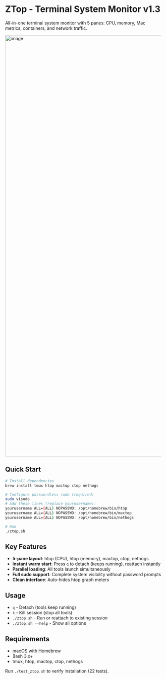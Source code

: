 # ZTop - Terminal System Monitor v1.3

All-in-one terminal system monitor with 5 panes: CPU, memory, Mac metrics, containers, and network traffic.

<img width="2106" height="1356" alt="image" src="https://github.com/user-attachments/assets/101fa69d-f266-4f77-9398-60a55bfb5138" />

## Quick Start

```bash
# Install dependencies
brew install tmux htop mactop ctop nethogs

# Configure passwordless sudo (required)
sudo visudo
# Add these lines (replace yourusername):
yourusername ALL=(ALL) NOPASSWD: /opt/homebrew/bin/htop
yourusername ALL=(ALL) NOPASSWD: /opt/homebrew/bin/mactop
yourusername ALL=(ALL) NOPASSWD: /opt/homebrew/bin/nethogs

# Run
./ztop.sh
```

## Key Features

- **5-pane layout**: htop (CPU), htop (memory), mactop, ctop, nethogs
- **Instant warm start**: Press `q` to detach (keeps running), reattach instantly
- **Parallel loading**: All tools launch simultaneously
- **Full sudo support**: Complete system visibility without password prompts
- **Clean interface**: Auto-hides htop graph meters

## Usage

- `q` - Detach (tools keep running)
- `k` - Kill session (stop all tools)
- `./ztop.sh` - Run or reattach to existing session
- `./ztop.sh --help` - Show all options

## Requirements

- macOS with Homebrew
- Bash 3.x+
- tmux, htop, mactop, ctop, nethogs

Run `./test_ztop.sh` to verify installation (22 tests).
